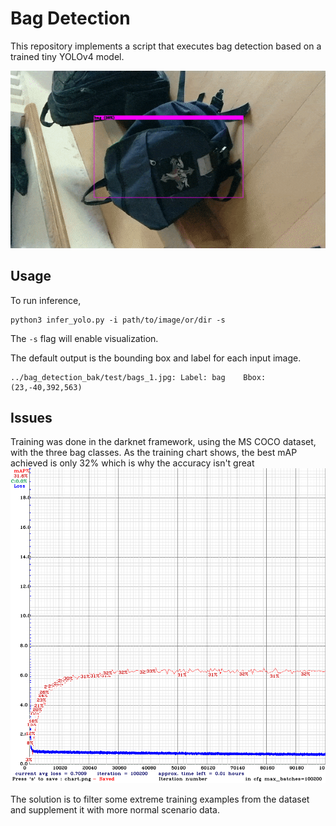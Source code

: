 # Bag Detection

This repository implements a script that executes bag detection based on a trained tiny YOLOv4 model.

![alt text](https://github.com/UBC-OpenRobotics/bag_detection/blob/main/output/bag_detection_sample.gif "Example of Bag Detection")


## Usage
To run inference,
```
python3 infer_yolo.py -i path/to/image/or/dir -s
```
The `-s` flag will enable visualization.

The default output is the bounding box and label for each input image.

```
../bag_detection_bak/test/bags_1.jpg: Label: bag	Bbox: (23,-40,392,563)
```

## Issues
Training was done  in the darknet framework, using the MS COCO dataset, with the three bag classes. As the training chart shows, the best mAP achieved is only 32% which is why the accuracy isn't great
![alt text](https://github.com/UBC-OpenRobotics/bag_detection/blob/main/output/chart_yolov4-tiny-bags.png "tiny YOLOv4 Training chart")

The solution is to filter some extreme training examples from the dataset and supplement it with more normal scenario data.
